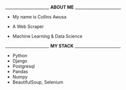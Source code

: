 ######
______________________ **ABOUT ME** _______________________

* My name is Collins Awusa

* A Web Scraper
* Machine Learning & Data Science 

______________________ **MY STACK** _______________________
* Python
* Django
* Postgresql
* Pandas
* Numpy
* BeautifulSoup, Selenium


<!---
Collinshack/Collinshack is a ✨ special ✨ repository because its `README.md` (this file) appears on your GitHub profile.
You can click the Preview link to take a look at your changes.
--->
